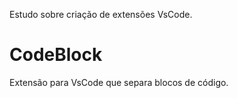 Estudo sobre criação de extensões VsCode.

# CodeBlock
Extensão para VsCode que separa blocos de código.


